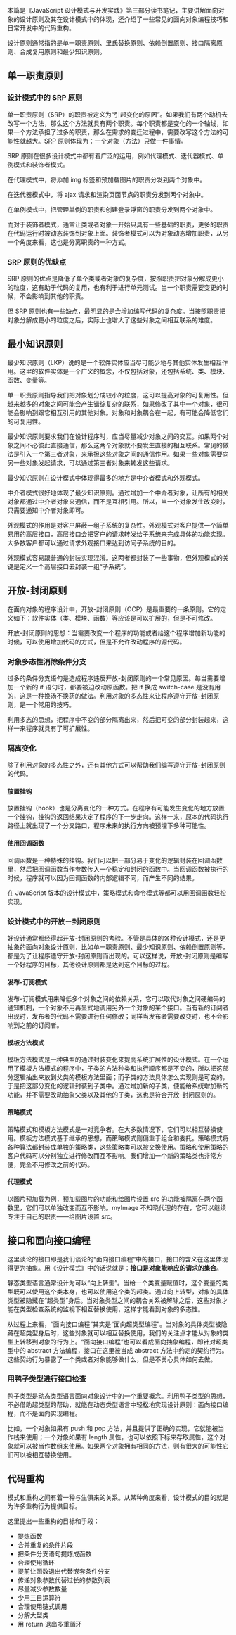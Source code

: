 [pixiv: 62506385]: # "https://i.loli.net/2019/04/23/5cbf097a13701.jpg"

本篇是《JavaScript 设计模式与开发实践》第三部分读书笔记，主要讲解面向对象的设计原则及其在设计模式中的体现，还介绍了一些常见的面向对象编程技巧和日常开发中的代码重构。

设计原则通常指的是单一职责原则、里氏替换原则、依赖倒置原则、接口隔离原则、合成复用原则和最少知识原则。

## 单一职责原则

### 设计模式中的 SRP 原则

单一职责原则（SRP）的职责被定义为“引起变化的原因”。如果我们有两个动机去改写一个方法，那么这个方法就具有两个职责。每个职责都是变化的一个轴线，如果一个方法承担了过多的职责，那么在需求的变迁过程中，需要改写这个方法的可能性就越大。SRP 原则体现为：一个对象（方法）只做一件事情。

SRP 原则在很多设计模式中都有着广泛的运用，例如代理模式、迭代器模式、单例模式和装饰者模式。

在代理模式中，将添加 img 标签和预加载图片的职责分发到两个对象中。

在迭代器模式中，将 ajax 请求和渲染页面节点的职责分发到两个对象中。

在单例模式中，把管理单例的职责和创建登录浮窗的职责分发到两个对象中。

而对于装饰者模式，通常让类或者对象一开始只具有一些基础的职责，更多的职责在代码运行时被动态装饰到对象上面。装饰者模式可以为对象动态增加职责，从另一个角度来看，这也是分离职责的一种方式。

### SRP 原则的优缺点

SRP 原则的优点是降低了单个类或者对象的复杂度，按照职责把对象分解成更小的粒度，这有助于代码的复用，也有利于进行单元测试。当一个职责需要变更的时候，不会影响到其他的职责。

但 SRP 原则也有一些缺点，最明显的是会增加编写代码的复杂度。当按照职责把对象分解成更小的粒度之后，实际上也增大了这些对象之间相互联系的难度。

## 最小知识原则

最少知识原则（LKP）说的是一个软件实体应当尽可能少地与其他实体发生相互作用。这里的软件实体是一个广义的概念，不仅包括对象，还包括系统、类、模块、函数、变量等。

单一职责原则指导我们把对象划分成较小的粒度，这可以提高对象的可复用性。但越来越多的对象之间可能会产生错综复杂的联系，如果修改了其中一个对象，很可能会影响到跟它相互引用的其他对象。对象和对象耦合在一起，有可能会降低它们的可复用性。

最少知识原则要求我们在设计程序时，应当尽量减少对象之间的交互。如果两个对象之间不必彼此直接通信，那么这两个对象就不要发生直接的相互联系。常见的做法是引入一个第三者对象，来承担这些对象之间的通信作用。如果一些对象需要向另一些对象发起请求，可以通过第三者对象来转发这些请求。

最少知识原则在设计模式中体现得最多的地方是中介者模式和外观模式。

中介者模式很好地体现了最少知识原则。通过增加一个中介者对象，让所有的相关对象都通过中介者对象来通信，而不是互相引用。所以，当一个对象发生改变时，只需要通知中介者对象即可。

外观模式的作用是对客户屏蔽一组子系统的复杂性。外观模式对客户提供一个简单易用的高层接口，高层接口会把客户的请求转发给子系统来完成具体的功能实现。大多数客户都可以通过请求外观接口来达到访问子系统的目的。

外观模式容易跟普通的封装实现混淆。这两者都封装了一些事物，但外观模式的关键是定义一个高层接口去封装一组“子系统”。

## 开放-封闭原则

在面向对象的程序设计中，开放-封闭原则（OCP）是最重要的一条原则。它的定义如下：软件实体（类、模块、函数）等应该是可以扩展的，但是不可修改。

开放-封闭原则的思想：当需要改变一个程序的功能或者给这个程序增加新功能的时候，可以使用增加代码的方式，但是不允许改动程序的源代码。

### 对象多态性消除条件分支

过多的条件分支语句是造成程序违反开放-封闭原则的一个常见原因。每当需要增加一个新的 if 语句时，都要被迫改动原函数。把 if 换成 switch-case 是没有用的，这是一种换汤不换药的做法。利用对象的多态性来让程序遵守开放-封闭原则，是一个常用的技巧。

利用多态的思想，把程序中不变的部分隔离出来，然后把可变的部分封装起来，这样一来程序就具有了可扩展性。

### 隔离变化

除了利用对象的多态性之外，还有其他方式可以帮助我们编写遵守开放-封闭原则的代码。

#### 放置挂钩

放置挂钩（hook）也是分离变化的一种方式。在程序有可能发生变化的地方放置一个挂钩，挂钩的返回结果决定了程序的下一步走向。这样一来，原本的代码执行路径上就出现了一个分叉路口，程序未来的执行方向被预埋下多种可能性。

#### 使用回调函数

回调函数是一种特殊的挂钩。我们可以把一部分易于变化的逻辑封装在回调函数里，然后把回调函数当作参数传入一个稳定和封闭的函数中。当回调函数被执行的时候，程序就可以因为回调函数的内部逻辑不同，而产生不同的结果。

在 JavaScript 版本的设计模式中，策略模式和命令模式等都可以用回调函数轻松实现。

### 设计模式中的开放－封闭原则

好设计通常都经得起开放-封闭原则的考验。不管是具体的各种设计模式，还是更抽象的面向对象设计原则，比如单一职责原则、最少知识原则、依赖倒置原则等，都是为了让程序遵守开放-封闭原则而出现的。可以这样说，开放-封闭原则是编写一个好程序的目标，其他设计原则都是达到这个目标的过程。

#### 发布-订阅模式

发布-订阅模式用来降低多个对象之间的依赖关系，它可以取代对象之间硬编码的通知机制，一个对象不用再显式地调用另外一个对象的某个接口。当有新的订阅者出现时，发布者的代码不需要进行任何修改；同样当发布者需要改变时，也不会影响到之前的订阅者。

#### 模板方法模式

模板方法模式是一种典型的通过封装变化来提高系统扩展性的设计模式。在一个运用了模板方法模式的程序中，子类的方法种类和执行顺序都是不变的，所以把这部分逻辑抽出来放到父类的模板方法里面；而子类的方法具体怎么实现则是可变的，于是把这部分变化的逻辑封装到子类中。通过增加新的子类，便能给系统增加新的功能，并不需要改动抽象父类以及其他的子类，这也是符合开放-封闭原则的。

#### 策略模式

策略模式和模板方法模式是一对竞争者。在大多数情况下，它们可以相互替换使用。模板方法模式基于继承的思想，而策略模式则偏重于组合和委托。策略模式将各种算法都封装成单独的策略类，这些策略类可以被交换使用。策略和使用策略的客户代码可以分别独立进行修改而互不影响。我们增加一个新的策略类也非常方便，完全不用修改之前的代码。

#### 代理模式

以图片预加载为例，预加载图片的功能和给图片设置 src 的功能被隔离在两个函数里，它们可以单独改变而互不影响。myImage 不知晓代理的存在，它可以继续专注于自己的职责——给图片设置 src。

## 接口和面向接口编程

这里谈论的接口即是我们谈论的“面向接口编程”中的接口，接口的含义在这里体现得更为抽象。用《设计模式》中的话说就是：**接口是对象能响应的请求的集合**。

静态类型语言通常设计为可以“向上转型”。当给一个类变量赋值时，这个变量的类型既可以使用这个类本身，也可以使用这个类的超类。通过向上转型，对象的具体类型被隐藏在“超类型”身后。当对象类型之间的耦合关系被解除之后，这些对象才能在类型检查系统的监视下相互替换使用，这样才能看到对象的多态性。

从过程上来看，“面向接口编程”其实是“面向超类型编程”。当对象的具体类型被隐藏在超类型身后时，这些对象就可以相互替换使用，我们的关注点才能从对象的类型上转移到对象的行为上。“面向接口编程”也可以看成面向抽象编程，即针对超类型中的 abstract 方法编程，接口在这里被当成 abstract 方法中约定的契约行为。这些契约行为暴露了一个类或者对象能够做什么，但是不关心具体如何去做。

### 用鸭子类型进行接口检查

鸭子类型是动态类型语言面向对象设计中的一个重要概念。利用鸭子类型的思想，不必借助超类型的帮助，就能在动态类型语言中轻松地实现设计原则：面向接口编程，而不是面向实现编程。

比如，一个对象如果有 push 和 pop 方法，并且提供了正确的实现，它就能被当作栈来使用；一个对象如果有 length 属性，也可以依照下标来存取属性，这个对象就可以被当作数组来使用。如果两个对象拥有相同的方法，则有很大的可能性它们可以被相互替换使用。

## 代码重构

模式和重构之间有着一种与生俱来的关系。从某种角度来看，设计模式的目的就是为许多重构行为提供目标。

这里提出一些重构的目标和手段：

- 提炼函数
- 合并重复的条件片段
- 把条件分支语句提炼成函数
- 合理使用循环
- 提前让函数退出代替嵌套条件分支
- 传递对象参数代替过长的参数列表
- 尽量减少参数数量
- 少用三目运算符
- 合理使用链式调用
- 分解大型类
- 用 return 退出多重循环
